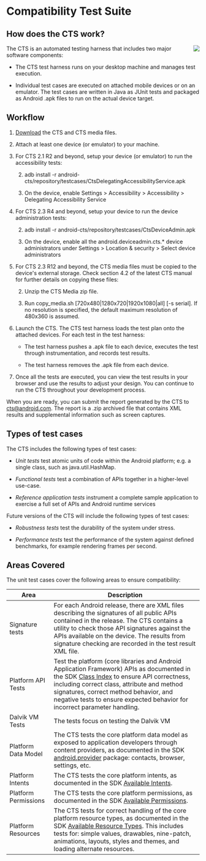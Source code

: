 <!--
   Copyright 2010 The Android Open Source Project 

   Licensed under the Apache License, Version 2.0 (the "License"); 
   you may not use this file except in compliance with the License.
   You may obtain a copy of the License at

       http://www.apache.org/licenses/LICENSE-2.0

   Unless required by applicable law or agreed to in writing, software
   distributed under the License is distributed on an "AS IS" BASIS,
   WITHOUT WARRANTIES OR CONDITIONS OF ANY KIND, either express or implied.
   See the License for the specific language governing permissions and
   limitations under the License.
-->

# Compatibility Test Suite #

## How does the CTS work? ##

<div style="float: right">
    <img src="/images/cts-0.png">
</div>

The CTS is an automated testing harness that includes two major software components:

- The CTS test harness runs on your desktop machine and manages test execution.

- Individual test cases are executed on attached mobile devices or on an
emulator. The test cases are written in Java as JUnit tests and packaged as
Android .apk files to run on the actual device target.

## Workflow ##

1. [Download](downloads.html) the CTS and CTS media files.

1. Attach at least one device (or emulator) to your machine.

1. For CTS 2.1 R2 and beyond, setup your device (or emulator) to run the accessibility tests:

    2. adb install -r android-cts/repository/testcases/CtsDelegatingAccessibilityService.apk

    2. On the device, enable Settings > Accessibility > Accessibility > Delegating Accessibility Service

1. For CTS 2.3 R4 and beyond, setup your device to run the device administration tests:

    2. adb install -r android-cts/repository/testcases/CtsDeviceAdmin.apk

    2. On the device, enable all the android.deviceadmin.cts.* device administrators under Settings > Location & security > Select device administrators

1. For CTS 2.3 R12 and beyond, the CTS media files must be copied to the device's external storage. Check section 4.2 of the latest CTS manual for further details on copying these files:

    2. Unzip the CTS Media zip file.

    2. Run copy_media.sh [720x480|1280x720|1920x1080|all] [-s serial]. If no resolution is specified, the default maximum resolution of 480x360 is assumed.

1. Launch the CTS. The CTS test harness loads the test plan onto the attached devices. For each test in the test harness:

    - The test harness pushes a .apk file to each device, executes the test through instrumentation, and records test results.

    - The test harness removes the .apk file from each device.

1. Once all the tests are executed, you can view the test results in your browser and use the results to adjust your design. You can continue to run the CTS throughout your development process.

When you are ready, you can submit the report generated by the CTS to cts@android.com. The report is a .zip archived file that contains XML results and supplemental information such as screen captures.

## Types of test cases ##

The CTS includes the following types of test cases:

- *Unit tests* test atomic units of code within the Android platform; e.g. a single class, such as java.util.HashMap.

- *Functional tests* test a combination of APIs together in a higher-level use-case.

- *Reference application tests* instrument a complete sample application to exercise a full set of APIs and Android runtime services

Future versions of the CTS will include the following types of test cases:

- *Robustness tests* test the durability of the system under stress.

- *Performance tests* test the performance of the system against defined benchmarks, for example rendering frames per second.

## Areas Covered ##

The unit test cases cover the following areas to ensure compatibility:

Area | Description 
-----|-------------
Signature tests  |  For each Android release, there are XML files describing the signatures of all public APIs contained in the release. The CTS contains a utility to check those API signatures against the APIs available on the device. The results from signature checking are recorded in the test result XML file.
Platform API Tests  |  Test the platform (core libraries and Android Application Framework) APIs as documented in the SDK [Class Index](http://code.google.com/android/reference/classes.html) to ensure API correctness, including correct class, attribute and method signatures, correct method behavior, and negative tests to ensure expected behavior for incorrect parameter handling.
Dalvik VM Tests  |  The tests focus on testing the Dalvik VM
Platform Data Model  |  The CTS tests the core platform data model as exposed to application developers through content providers, as documented in the SDK [android.provider](http://code.google.com/android/reference/android/provider/package-summary.html) package: contacts, browser, settings, etc.
Platform Intents  |  The CTS tests the core platform intents, as documented in the SDK [Available Intents](http://code.google.com/android/reference/available-intents.html).
Platform Permissions  |  The CTS tests the core platform permissions, as documented in the SDK [Available Permissions](http://code.google.com/android/reference/android/Manifest.permission.html).
Platform Resources  |  The CTS tests for correct handling of the core platform resource types, as documented in the SDK [Available Resource Types](http://code.google.com/android/reference/available-resources.html). This includes tests for: simple values, drawables, nine-patch, animations, layouts, styles and themes, and loading alternate resources.

